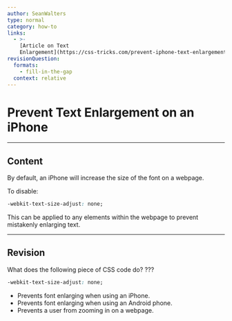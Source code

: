 ```yaml
---
author: SeanWalters
type: normal
category: how-to
links:
  - >-
    [Article on Text
    Enlargement](https://css-tricks.com/prevent-iphone-text-enlargement/){article}
revisionQuestion:
  formats:
    - fill-in-the-gap
  context: relative
---
```


# Prevent Text Enlargement on an iPhone


---

## Content

By default, an iPhone will increase the size of the font on a webpage.

To disable:

```css
-webkit-text-size-adjust: none;
```

This can be applied to any elements within the webpage to prevent mistakenly enlarging text.


---

## Revision

What does the following piece of CSS code do? ???

```css
-webkit-text-size-adjust: none;
```

- Prevents font enlarging when using an iPhone.
- Prevents font enlarging when using an Android phone.
- Prevents a user from zooming in on a webpage.
